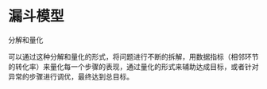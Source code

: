 # 漏斗模型

分解和量化

可以通过这种分解和量化的形式，将问题进行不断的拆解，用数据指标（相邻环节的转化率）来量化每一个步骤的表现，通过量化的形式来辅助达成目标，或者针对异常的步骤进行调优，最终达到总目标。
